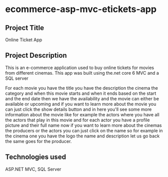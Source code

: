 # ecommerce-asp-mvc-etickets-app
<h2>Project Title</h2>
Online Ticket App <br>
<h2>Project Description</h2>
<p>This is an e-commerce application used to buy online tickets for movies from different cinemas.
This app was built using the.net core 6 MVC and a  SQL server</p>
<p>For each movie you have the title you have the description the cinema the category and when this movie starts
 and when it ends based on the start and the end date then we have the availability and the movie can either be available or upcoming and if you want to learn more about the
 movie you can just click the show details button and in here you'll see some more information about the movie like for example the actors where you have all the actors that play in this movie
 and for each actor you have a profile picture and their full name now if you want to learn more about the cinemas the producers or the actors you can just click
 on the name so for example in the cinema one you have the logo the name and description let us go back the same goes for the producer. </p>
 
 <h2> Technologies used</h2>
 <p>ASP.NET MVC, SQL Server<p>
